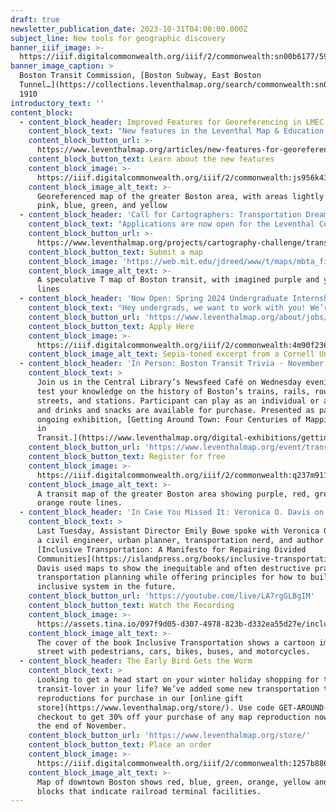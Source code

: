 ```yaml
---
draft: true
newsletter_publication_date: 2023-10-31T04:00:00.000Z
subject_line: New tools for geographic discovery
banner_iiif_image: >-
  https://iiif.digitalcommonwealth.org/iiif/2/commonwealth:sn00b6177/59,77,6991,3154/1200,/0/default.jpg
banner_image_caption: >
  Boston Transit Commission, [Boston Subway, East Boston
  Tunnel…](https://collections.leventhalmap.org/search/commonwealth:sn00b616z),
  1910
introductory_text: ''
content_block:
  - content_block_header: Improved Features for Georeferencing in LMEC Digital Collections
    content_block_text: "New features in the Leventhal Map & Education Center’s\_[digital collections portal](https://collections.leventhalmap.org/)\_now make it easier than ever to\_work with georeferenced maps. Thanks to\_[Allmaps](https://www.leventhalmap.org/articles/bert-spaan-interview/)—a free, open-source georeferencing platform for the modern web—you can now engage with georeferenced maps like never before and continue improving our georeferencing data. We’re working to put Allmaps in the hands of map collections around the world, and our digital collections portal is the very first to feature built-in Allmaps integrations.\n"
    content_block_button_url: >-
      https://www.leventhalmap.org/articles/new-features-for-georeferencing-in-lmec-collections/
    content_block_button_text: Learn about the new features
    content_block_image: >-
      https://iiif.digitalcommonwealth.org/iiif/2/commonwealth:js956k433/574,619,8069,5665/pct:20/0/default.jpg
    content_block_image_alt_text: >-
      Georeferenced map of the greater Boston area, with areas lightly shaded in
      pink, blue, green, and yellow
  - content_block_header: 'Call for Cartographers: Transportation Dreams'
    content_block_text: "Applications are now open for the Leventhal Center’s second Cartography Challenge. In this round, we’re looking for speculative or imaginary maps of transit in Boston. From the\_[unreal](https://transitmap.net/north-atlantic-rail-nick-fabiani/)\_to the\_[unrealized](https://www.leventhalmap.org/digital-exhibitions/getting-around-town/topics/unrealized-possibilities/), we want to see what you can dream up. Anything is on the table, so long as whatever you map doesn’t exist right now! Accepting applications now through\_December 19, 2023.\n"
    content_block_button_url: >-
      https://www.leventhalmap.org/projects/cartography-challenge/transportation-dreams/
    content_block_button_text: Submit a map
    content_block_image: 'https://web.mit.edu/jdreed/www/t/maps/mbta_files/MBTA_future6.jpg'
    content_block_image_alt_text: >-
      A speculative T map of Boston transit, with imagined purple and yellow
      lines
  - content_block_header: 'Now Open: Spring 2024 Undergraduate Internships'
    content_block_text: "Hey undergrads, we want to work with you! We’re looking to hire a spring semester cohort of undergraduate interns focused on Geohumanities & GIS.\_Interns will learn how to use different kinds of geospatial software and conduct independent research around twentieth century atlases, as well as serve at the front desk of our public gallery. Internships are paid and require a commitment of 6–10 hours per week.\_Applications are due November 15, 2023, by 3:00 pm ET.\n"
    content_block_button_url: 'https://www.leventhalmap.org/about/jobs/2024-spring-internship/'
    content_block_button_text: Apply Here
    content_block_image: >-
      https://iiif.digitalcommonwealth.org/iiif/2/commonwealth:4m90f236b/886,1021,2190,2060/1200,/0/default.jpg
    content_block_image_alt_text: Sepia-toned excerpt from a Cornell University campus map
  - content_block_header: 'In Person: Boston Transit Trivia · November 1, 6:00 pm ET'
    content_block_text: >
      Join us in the Central Library’s Newsfeed Café on Wednesday evening to
      test your knowledge on the history of Boston’s trains, rails, routes,
      streets, and stations. Participant can play as an individual or as a team,
      and drinks and snacks are available for purchase. Presented as part of our
      ongoing exhibition, [Getting Around Town: Four Centuries of Mapping Boston
      in
      Transit.](https://www.leventhalmap.org/digital-exhibitions/getting-around-town/)
    content_block_button_url: 'https://www.leventhalmap.org/event/transit-trivia/'
    content_block_button_text: Register for free
    content_block_image: >-
      https://iiif.digitalcommonwealth.org/iiif/2/commonwealth:q237m911m/461,1185,2794,1498/1200,/0/default.jpg
    content_block_image_alt_text: >-
      A transit map of the greater Boston area showing purple, red, green and
      orange route lines.
  - content_block_header: 'In Case You Missed It: Veronica O. Davis on Inclusive Transportation'
    content_block_text: >
      Last Tuesday, Assistant Director Emily Bowe spoke with Veronica O. Davis,
      a civil engineer, urban planner, transportation nerd, and author of
      [Inclusive Transportation: A Manifesto for Repairing Divided
      Communities](https://islandpress.org/books/inclusive-transportation).
      Davis used maps to show the inequitable and often destructive practice of
      transportation planning while offering principles for how to build a more
      inclusive system in the future.
    content_block_button_url: 'https://youtube.com/live/LA7rgGLBgIM'
    content_block_button_text: Watch the Recording
    content_block_image: >-
      https://assets.tina.io/097f9d05-d307-4978-823b-d332ea55d27e/inclusive-transpo.jpeg
    content_block_image_alt_text: >-
      The cover of the book Inclusive Transportation shows a cartoon image of a
      street with pedestrians, cars, bikes, buses, and motorcycles.
  - content_block_header: The Early Bird Gets the Worm
    content_block_text: >
      Looking to get a head start on your winter holiday shopping for the
      transit-lover in your life? We’ve added some new transportation themed map
      reproductions for purchase in our [online gift
      store](https://www.leventhalmap.org/store/). Use code GET-AROUND-TOWN at
      checkout to get 30% off your purchase of any map reproduction now through
      the end of November.
    content_block_button_url: 'https://www.leventhalmap.org/store/'
    content_block_button_text: Place an order
    content_block_image: >-
      https://iiif.digitalcommonwealth.org/iiif/2/commonwealth:1257b886m/78,84,7424,5825/1200,/0/default.jpg
    content_block_image_alt_text: >-
      Map of downtown Boston shows red, blue, green, orange, yellow and pink
      blocks that indicate railroad terminal facilities.
---
```



